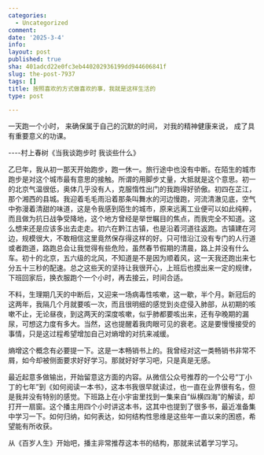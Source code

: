 ```yaml
---
categories:
  - Uncategorized
comment: 
date: '2025-3-4'
info: 
layout: post
published: true
sha: 401adcd22e0fc3eb440202936199dd944606841f
slug: the-post-7937
tags: []
title: 按照喜欢的方式做喜欢的事，我就是这样生活的
type: post

---
```

一天跑一个小时，
来确保属于自己的沉默的时间，
对我的精神健康来说，
成了具有重要意义的功课。

----村上春树《当我谈跑步时 我谈些什么》

乙巳年，我从初一那天开始跑步，跑一休一。旅行途中也没有中断。在陌生的城市跑步是对这个城市最有意思的接触。所谓的用脚步丈量，大抵就是这个意思。初一的北京气温很低，奥体几乎没有人，克服惰性出门的我跑得好骄傲。初四在芷江，那个湘西的县城。我迎着毛毛雨沿着那条叫舞水的河边慢跑，河流清澈见底，空气中弥漫着清甜的味道，这是令我感到陌生的城市，原来远离工业便可以如此纯粹，而且做为抗日战争受降地，这个地方曾经是举世瞩目的焦点，而我完全不知道。这么想来还是应该多出去走走。初六在黔江古镇，也是沿着河道往返跑。古镇建在河边，规模很大，不敢相信这里竟然保存得这样的好。只可惜沿江没有专门的人行道或者跑道，路跑总会让我觉得有些危险，虽然春节假期的清晨，路上并没有什么车。初十的北京，五六级的北风，不知道是不是因为顺着风，这一天我还跑出来七分五十三秒的配速。总之这些天的坚持让我很开心，上班后也摸出来一定的规律，下班回家后，换衣服跑个一个小时，再去接云，时间合适。

不料，生理期几天的中断后，又迎来一场病毒性咳嗽，这一歇，半个月。新冠后的这两年，我隔几个月就要咳一次，而且很明细的感觉到炎症侵入肺部，从初期的咳嗽不止，无论昼夜，到这两天的深度咳嗽，似乎肺都要咳出来，还有孕晚期的漏尿，可想这力度有多大。当然，这也提醒着我肉眼可见的衰老。这是要慢慢接受的事情，只是这过程希望增加自己对熵增的对抗来减缓。

熵增这个概念有必要提一下。这是一本畅销书上的。我曾经对这一类畅销书非常不屑，如今却被侧面要求好好学习。那就好好学习吧，只是真是无感。

最近起意多做输出，开始留意这方面的内容。从微信公众号推荐的一个公号“丁小丁的七年”到《如何阅读一本书》，这本书我很早就读过，也一直在业界很有名，但是我并没有特别的感觉。下班路上在小宇宙里找到一集来自“纵横四海”的解读，却打开一扇窗。这个播主用四个小时讲这本书，这其中也提到了很多书，最近准备集中学习一下。如何归纳，如何表达，如何结构性思维是这些年一直以来的困惑，希望能有所收获。

从《百岁人生》开始吧，播主非常推荐这本书的结构，那就来试着学习学习。

